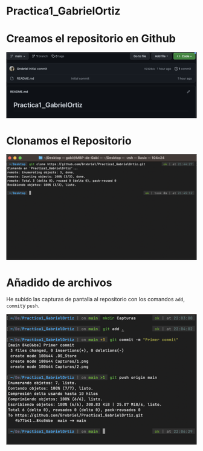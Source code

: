 # Practica1_GabrielOrtiz

# Creamos el repositorio en Github

![Captura 1](https://github.com/Grxbriel/Practica1_GabrielOrtiz/blob/3a24b70c03629b895d81a21721a372bf40d24099/Capturas/1.png)

# Clonamos el Repositorio

![Captura 2](https://github.com/Grxbriel/Practica1_GabrielOrtiz/blob/3a24b70c03629b895d81a21721a372bf40d24099/Capturas/2.png)

# Añadido de archivos

He subido las capturas de pantalla al repositorio con los comandos `add`, `commit`y `push`.

![Captura 3](https://github.com/Grxbriel/Practica1_GabrielOrtiz/blob/fbace3327d43adf003c4eb3dcaf90295895036ac/Capturas/3.png)
